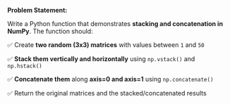 **Problem Statement:**  

Write a Python function that demonstrates **stacking and concatenation in NumPy**. The function should:


✅ Create **two random (3x3) matrices** with values between `1` and `50`

✅ **Stack them vertically and horizontally** using `np.vstack()` and `np.hstack()`

✅ **Concatenate them** along **axis=0 and axis=1** using `np.concatenate()`

✅ Return the original matrices and the stacked/concatenated results
